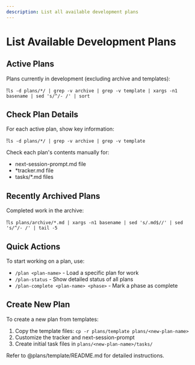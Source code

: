 ```yaml
---
description: List all available development plans
---
```


# List Available Development Plans

## Active Plans
Plans currently in development (excluding archive and templates):

!`ls -d plans/*/ | grep -v archive | grep -v template | xargs -n1 basename | sed 's/^/- /' | sort`

## Check Plan Details
For each active plan, show key information:

!`ls -d plans/*/ | grep -v archive | grep -v template`

Check each plan's contents manually for:
- next-session-prompt.md file
- *tracker.md file
- tasks/*.md files

## Recently Archived Plans
Completed work in the archive:

!`ls plans/archive/*.md | xargs -n1 basename | sed 's/.md$//' | sed 's/^/- /' | tail -5`

## Quick Actions

To start working on a plan, use:
- `/plan <plan-name>` - Load a specific plan for work
- `/plan-status` - Show detailed status of all plans
- `/plan-complete <plan-name> <phase>` - Mark a phase as complete

## Create New Plan

To create a new plan from templates:
1. Copy the template files: `cp -r plans/template plans/<new-plan-name>`
2. Customize the tracker and next-session-prompt
3. Create initial task files in `plans/<new-plan-name>/tasks/`

Refer to @plans/template/README.md for detailed instructions.